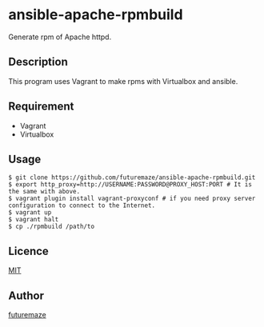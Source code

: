 ansible-apache-rpmbuild
====

Generate rpm of Apache httpd.

## Description
This program uses Vagrant to make rpms with Virtualbox and ansible.

## Requirement
* Vagrant
* Virtualbox

## Usage
    $ git clone https://github.com/futuremaze/ansible-apache-rpmbuild.git
    $ export http_proxy=http://USERNAME:PASSWORD@PROXY_HOST:PORT # It is the same with above.
    $ vagrant plugin install vagrant-proxyconf # if you need proxy server configuration to connect to the Internet.
    $ vagrant up
    $ vagrant halt
    $ cp ./rpmbuild /path/to

## Licence

[MIT](https://github.com/futuremaze/ansible-apache-rpmbuild/blob/master/LICENSE)

## Author

[futuremaze](https://github.com/futuremaze)

